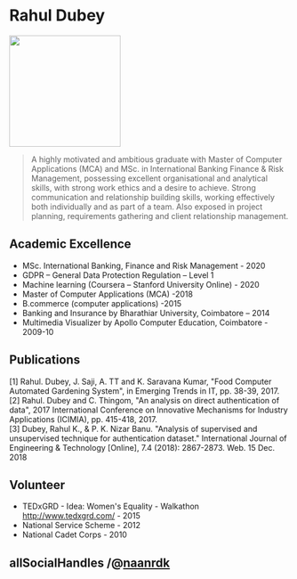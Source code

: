 # Rahul Dubey

<img src="https://user-images.githubusercontent.com/13908439/37897381-af2ea536-3103-11e8-8291-0008dc9e6d09.jpg" width="200" height="200"/>

>A highly motivated and ambitious graduate with Master of Computer Applications (MCA) and MSc. in International Banking Finance & Risk Management, possessing excellent organisational and analytical skills, with strong work ethics and a desire to achieve. Strong communication and relationship building skills, working effectively both individually and as part of a team. Also exposed in project planning, requirements gathering and client relationship management.

## Academic Excellence
- MSc. International Banking, Finance and Risk Management - 2020
- GDPR – General Data Protection Regulation – Level 1
- Machine learning (Coursera – Stanford University Online) - 2020
- Master of Computer Applications (MCA) -2018
- B.commerce (computer applications) -2015
- Banking and Insurance by Bharathiar University, Coimbatore – 2014
- Multimedia Visualizer by Apollo Computer Education, Coimbatore - 2009-10

## Publications
[1] Rahul. Dubey, J. Saji, A. TT and K. Saravana Kumar, "Food Computer Automated Gardening System", in Emerging Trends in IT, pp. 38-39, 2017.<br>
[2]  Rahul. Dubey and  C.  Thingom,  "An  analysis  on  direct  authentication  of  data",  2017 International Conference on Innovative Mechanisms for Industry Applications (ICIMIA), pp. 415-418, 2017.<br>
[3] Dubey, Rahul K., & P. K. Nizar Banu. "Analysis of supervised and unsupervised technique for authentication dataset." International Journal of Engineering & Technology [Online], 7.4 (2018): 2867-2873. Web. 15 Dec. 2018

## Volunteer
- TEDxGRD - Idea: Women's Equality - Walkathon http://www.tedxgrd.com/ - 2015
- National Service Scheme - 2012
- National Cadet Corps - 2010

## allSocialHandles /@[naanrdk](https://naanrdk.github.io/naanrdk/)
